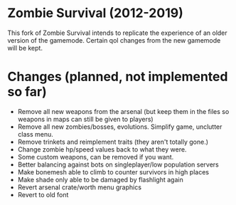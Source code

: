
# Zombie Survival (2012-2019)

This fork of Zombie Survival intends to replicate the experience of an older version of the gamemode. Certain qol changes from the new gamemode will be kept.

# Changes (planned, not implemented so far)
- Remove all new weapons from the arsenal (but keep them in the files so weapons in maps can still be given to players)
- Remove all new zombies/bosses, evolutions. Simplify game, unclutter class menu.
- Remove trinkets and reimplement traits (they aren't totally gone.)
- Change zombie hp/speed values back to what they were.
- Some custom weapons, can be removed if you want.
- Better balancing against bots on singleplayer/low population servers
- Make bonemesh able to climb to counter survivors in high places
- Make shade only able to be damaged by flashlight again
- Revert arsenal crate/worth menu graphics
- Revert to old font
